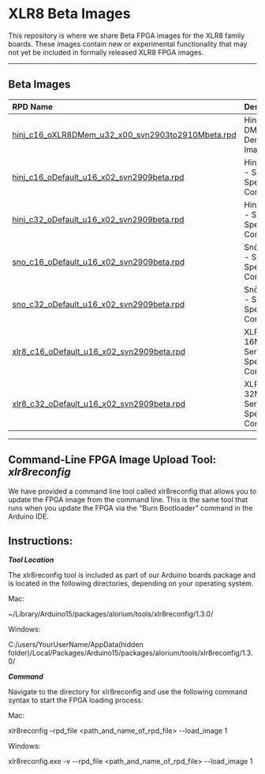 # XLR8 Beta Images
This repository is where we share Beta FPGA images for the XLR8 family boards.  These images contain new or experimental functionality that may not yet be included in formally released XLR8 FPGA images.

<hr>


## Beta Images
| RPD Name                                | Description     |
|:----------------------------------------|-----------------|
|[hinj_c16_oXLR8DMem_u32_x00_svn2903to2910Mbeta.rpd](https://github.com/AloriumTechnology/XLR8BetaImages/blob/master/hinj_c16_oDefault_u16_x02_svn2909beta.rpd)| Hinj 16MHz DMEM XB Demo Image |
|[hinj_c16_oDefault_u16_x02_svn2909beta.rpd](https://github.com/AloriumTechnology/XLR8BetaImages/blob/master/hinj_c16_oDefault_u16_x02_svn2909beta.rpd)| Hinj 16MHz - Servo Speed Control |
|[hinj_c32_oDefault_u16_x02_svn2909beta.rpd](https://github.com/AloriumTechnology/XLR8BetaImages/blob/master/hinj_c32_oDefault_u16_x02_svn2909beta.rpd)| Hinj 32MHz - Servo Speed Control |
|[sno_c16_oDefault_u16_x02_svn2909beta.rpd](https://github.com/AloriumTechnology/XLR8BetaImages/blob/master/sno_c16_oDefault_u16_x02_svn2909beta.rpd) | Snō 16MHz - Servo Speed Control |
|[sno_c32_oDefault_u16_x02_svn2909beta.rpd](https://github.com/AloriumTechnology/XLR8BetaImages/blob/master/sno_c32_oDefault_u16_x02_svn2909beta.rpd) | Snō 32MHz - Servo Speed Control |
|[xlr8_c16_oDefault_u16_x02_svn2909beta.rpd](https://github.com/AloriumTechnology/XLR8BetaImages/blob/master/xlr8_c16_oDefault_u16_x02_svn2909beta.rpd)| XLR8 16MHz- Servo Speed Control |
|[xlr8_c32_oDefault_u16_x02_svn2909beta.rpd](https://github.com/AloriumTechnology/XLR8BetaImages/blob/master/xlr8_c32_oDefault_u16_x02_svn2909beta.rpd)| XLR8 32MHz- Servo Speed Control |
<hr>

## Command-Line FPGA Image Upload Tool: *xlr8reconfig*
We have provided a command line tool called xlr8reconfig that allows you to update the FPGA image from the command line.  This is the same tool that runs when you update the FPGA via the "Burn Bootloader" command in the Arduino IDE.

## Instructions:

***Tool Location***

The xlr8reconfig tool is included as part of our Arduino boards package and is located in the following directories, depending on your operating system.

Mac: 

~/Library/Arduino15/packages/alorium/tools/xlr8reconfig/1.3.0/

Windows:

C:/users/YourUserName/AppData(hidden folder)/Local/Packages/Arduino15/packages/alorium/tools/xlr8reconfig/1.3.0/


***Command***

Navigate to the directory for xlr8reconfig and use the following command syntax to start the FPGA loading process:

Mac:

xlr8reconfig –rpd_file <path_and_name_of_rpd_file> --load_image 1

Windows:

xlr8reconfig.exe -v --rpd_file <path_and_name_of_rpd_file> --load_image 1
